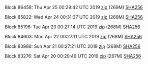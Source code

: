 Block 86458: Thu Apr 25 00:29:42 UTC 2019 [zip](https://dash-bootstrap.ams3.digitaloceanspaces.com/testnet/2019-04-25/bootstrap.dat.zip) (269M) [SHA256](https://dash-bootstrap.ams3.digitaloceanspaces.com/testnet/2019-04-25/sha256.txt)

Block 85822: Wed Apr 24 00:31:37 UTC 2019 [zip](https://dash-bootstrap.ams3.digitaloceanspaces.com/testnet/2019-04-24/bootstrap.dat.zip) (268M) [SHA256](https://dash-bootstrap.ams3.digitaloceanspaces.com/testnet/2019-04-24/sha256.txt)

Block 85196: Tue Apr 23 00:27:14 UTC 2019 [zip](https://dash-bootstrap.ams3.digitaloceanspaces.com/testnet/2019-04-23/bootstrap.dat.zip) (268M) [SHA256](https://dash-bootstrap.ams3.digitaloceanspaces.com/testnet/2019-04-23/sha256.txt)

Block 84603: Mon Apr 22 00:27:11 UTC 2019 [zip](https://dash-bootstrap.ams3.digitaloceanspaces.com/testnet/2019-04-22/bootstrap.dat.zip) (268M) [SHA256](https://dash-bootstrap.ams3.digitaloceanspaces.com/testnet/2019-04-22/sha256.txt)

Block 83988: Sun Apr 21 00:27:21 UTC 2019 [zip](https://dash-bootstrap.ams3.digitaloceanspaces.com/testnet/2019-04-21/bootstrap.dat.zip) (268M) [SHA256](https://dash-bootstrap.ams3.digitaloceanspaces.com/testnet/2019-04-21/sha256.txt)

Block 83276: Sat Apr 20 00:29:49 UTC 2019 [zip](https://dash-bootstrap.ams3.digitaloceanspaces.com/testnet/2019-04-20/bootstrap.dat.zip) (267M) [SHA256](https://dash-bootstrap.ams3.digitaloceanspaces.com/testnet/2019-04-20/sha256.txt)

